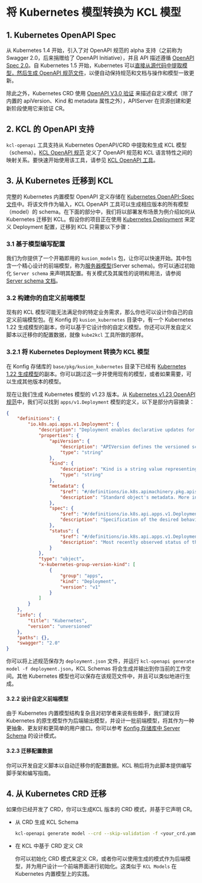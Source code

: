 # 将 Kubernetes 模型转换为 KCL 模型

## 1. Kubernetes OpenAPI Spec

从 Kubernetes 1.4 开始，引入了对 OpenAPI 规范的 alpha 支持（之前称为 Swagger 2.0，后来捐赠给了 OpenAPI Initiative），并且 API 描述遵循 [OpenAPI Spec 2.0](https://github.com/OAI/OpenAPI-Specification/blob/main/versions/2.0.md)。自 Kubernetes 1.5 开始，Kubernetes 可以[直接从源代码中提取模型，然后生成 OpenAPI 规范文件](https://github.com/kubernetes/kube-openapi)，以便自动保持规范和文档与操作和模型一致更新。

除此之外，Kubernetes CRD 使用 [OpenAPI V3.0 验证](https://kubernetes.io/docs/tasks/extend-kubernetes/custom-resources/custom-resource-definitions/#validation) 来描述自定义模式（除了内置的 apiVersion、Kind 和 metadata 属性之外），APIServer 在资源创建和更新阶段使用它来验证 CR。

## 2. KCL 的 OpenAPI 支持

`kcl-openapi` 工具支持从 Kubernetes OpenAPI/CRD 中提取和生成 KCL 模型（schema）。[KCL OpenAPI 规范](/docs/tools/cli/openapi/spec) 定义了 OpenAPI 规范和 KCL 语言特性之间的映射关系。要快速开始使用该工具，请参见 [KCL OpenAPI 工具](/docs/tools/cli/openapi/)。

## 3. 从 Kubernetes 迁移到 KCL

完整的 Kubernetes 内置模型 OpenAPI 定义存储在 [Kubernetes OpenAPI-Spec 文件](https://github.com/kubernetes/kubernetes/blob/master/api/openapi-spec/swagger.json)中。将该文件作为输入，KCL OpenAPI 工具可以生成相应版本的所有模型（model）的 schema。在下面的部分中，我们将以部署发布场景为例介绍如何从 Kubernetes 迁移到 KCL。假设你的项目正在使用 [Kubernetes Deployment](https://kubernetes.io/docs/concepts/workloads/controllers/deployment/) 来定义 Deployment 配置，迁移到 KCL 只需要以下步骤：

### 3.1 基于模型编写配置

我们为你提供了一个开箱即用的 `kusion_models` 包，让你可以快速开始。其中包含一个精心设计的前端模型，称为[服务器模型](https://github.com/KusionStack/konfig/blob/main/base/pkg/kusion_models/kube/frontend/server.k)(Server schema)。你可以通过初始化 `Server schema` 来声明其配置。有关模式及其属性的说明和用法，请参阅 [Server schema 文档](https://kusionstack.io/docs/reference/model/kusion_models/kube/frontend/doc_server)。

### 3.2 构建你的自定义前端模型

现有的 KCL 模型可能无法满足你的特定业务需求，那么你也可以设计你自己的自定义前端模型包。在 Konfig 的 `kusion_kubernetes` 目录中，有一个 Kubernetes 1.22 生成模型的副本，你可以基于它设计你的自定义模型。你还可以开发自定义脚本以迁移你的配置数据，就像 `kube2kcl` 工具所做的那样。

### 3.2.1 将 Kubernetes Deployment 转换为 KCL 模型

在 Konfig 存储库的 `base/pkg/kusion_kubernetes` 目录下已经有 [Kubernetes 1.22 生成模型](https://github.com/KusionStack/konfig/blob/main/base/pkg/kusion_kubernetes/api/apps/v1/deployment.k)的副本。你可以跳过这一步并使用现有的模型，或者如果需要，可以生成其他版本的模型。

现在让我们生成 Kubernetes 模型的 v1.23 版本。从 [Kubernetes v1.23 OpenAPI 规范](https://github.com/kubernetes/kubernetes/blob/release-1.23/api/openapi-spec/swagger.json)中，我们可以找到 `apps/v1.Deployment` 模型的定义，以下是部分内容摘录：

```json
{
    "definitions": {
        "io.k8s.api.apps.v1.Deployment": {
            "description": "Deployment enables declarative updates for Pods and ReplicaSets.",
            "properties": {
                "apiVersion": {
                    "description": "APIVersion defines the versioned schema of this representation of an object. Servers should convert recognized schemas to the latest internal value, and may reject unrecognized values. More info: https://git.k8s.io/community/contributors/devel/sig-architecture/api-conventions.md#resources",
                    "type": "string"
                },
                "kind": {
                    "description": "Kind is a string value representing the REST resource this object represents. Servers may infer this from the endpoint the client submits requests to. Cannot be updated. In CamelCase. More info: https://git.k8s.io/community/contributors/devel/sig-architecture/api-conventions.md#types-kinds",
                    "type": "string"
                },
                "metadata": {
                    "$ref": "#/definitions/io.k8s.apimachinery.pkg.apis.meta.v1.ObjectMeta",
                    "description": "Standard object's metadata. More info: https://git.k8s.io/community/contributors/devel/sig-architecture/api-conventions.md#metadata"
                },
                "spec": {
                    "$ref": "#/definitions/io.k8s.api.apps.v1.DeploymentSpec",
                    "description": "Specification of the desired behavior of the Deployment."
                },
                "status": {
                    "$ref": "#/definitions/io.k8s.api.apps.v1.DeploymentStatus",
                    "description": "Most recently observed status of the Deployment."
                }
            },
            "type": "object",
            "x-kubernetes-group-version-kind": [
                {
                    "group": "apps",
                    "kind": "Deployment",
                    "version": "v1"
                }
            ]
        }
    },
    "info": {
        "title": "Kubernetes",
        "version": "unversioned"
    },
    "paths": {},
    "swagger": "2.0"
}
```

你可以将上述规范保存为 `deployment.json` 文件，并运行 `kcl-openapi generate model -f deployment.json`，KCL Schemas 将会生成并输出到你当前的工作空间。其他 Kubernetes 模型也可以保存在该规范文件中，并且可以类似地进行生成。

#### 3.2.2 设计自定义前端模型

由于 Kubernetes 内置模型结构复杂且对初学者来说有些棘手，我们建议将 Kubernetes 的原生模型作为后端输出模型，并设计一批前端模型，将其作为一种更抽象、更友好和更简单的用户接口。你可以参考 [Konfig 存储库中 Server Schema](https://github.com/KusionStack/konfig/blob/main/base/pkg/kusion_models/kube/frontend/server.k) 的设计模式。

#### 3.2.3 迁移配置数据

你可以开发自定义脚本以自动迁移你的配置数据。KCL 稍后将为此脚本提供编写脚手架和编写指南。

## 4. 从 Kubernetes CRD 迁移

如果你已经开发了 CRD，你可以生成KCL 版本的 CRD 模式，并基于它声明 CR。

- 从 CRD 生成 KCL Schema

    ```bash
    kcl-openapi generate model --crd --skip-validation -f <your_crd.yaml>
    ```

- 在 KCL 中基于 CRD 定义 CR

    你可以初始化 CRD 模式来定义 CR，或者你可以使用生成的模式作为后端模型，并为用户设计一个前端界面进行初始化。这类似于 `KCL Models` 在 Kubernetes 内置模型上的实践。
